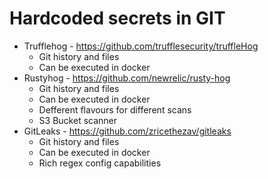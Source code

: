 # Hardcoded secrets in GIT
- Trufflehog - https://github.com/trufflesecurity/truffleHog
  - Git history and files
  - Can be executed in docker
- Rustyhog - https://github.com/newrelic/rusty-hog
  - Git history and files
  - Can be executed in docker
  - Defferent flavours for different scans
  - S3 Bucket scanner
- GitLeaks - https://github.com/zricethezav/gitleaks
  - Git history and files
  - Can be executed in docker
  - Rich regex config capabilities
